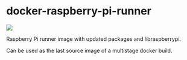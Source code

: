 # docker-raspberry-pi-runner

[![](https://images.microbadger.com/badges/image/vskhimages/docker-raspberry-pi-runner.svg)](https://microbadger.com/imagesvskhimages/docker-raspberry-pi-runner "Get your own image badge on microbadger.com")


Raspberry Pi runner image with updated packages and libraspberrypi.

Can be used as the last source image of a multistage docker build.
